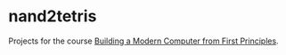 nand2tetris
===========
Projects for the course [Building a Modern Computer from First Principles](http://www.nand2tetris.org/).
